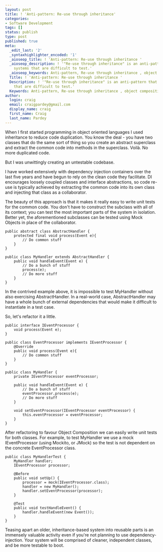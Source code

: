 ```yaml
---
layout: post
title: ! 'Anti-pattern: Re-use through inheritance'
categories:
- Software Development
tags: []
status: publish
type: post
published: true
meta:
  _edit_last: '2'
  _syntaxhighlighter_encoded: '1'
  _aioseop_title: ! 'Anti-pattern: Re-use through inheritance '
  _aioseop_description: ! '"Re-use through inheritance" is an anti-pattern that produces
    systems that are difficult to test.'
  _aioseop_keywords: Anti-pattern, Re-use through inheritance , object composition
  Title: ! 'Anti-pattern: Re-use through inheritance '
  Description: ! '"Re-use through inheritance" is an anti-pattern that produces systems
    that are difficult to test.'
  Keywords: Anti-pattern, Re-use through inheritance , object composition
author:
  login: craig
  email: craigpardey@gmail.com
  display_name: craig
  first_name: Craig
  last_name: Pardey
---
```


When I first started programming in object oriented languages I used
inheritance to reduce code duplication. You know the deal - you have two
classes that do the same sort of thing so you create an abstract superclass
and extract the common code into methods in the superclass. Voilà. No more
duplicated code.

But I was unwittingly creating an untestable codebase.

I have worked extensively with dependency injection containers over the last
five years and have begun to rely on the clean code they facilitate. DI
encourages loosely coupled classes and interface abstractions, so code re-use
is typically achieved by extracting the common code into its own class and
injecting that class as a collaborator.

The beauty of this approach is that it makes it really easy to write unit
tests for the common code. You don't have to construct the subclass with all
of its context; you can test the most important parts of the system in
isolation. Better yet, the aforementioned subclasses can be tested using Mock
Objects in place of the collaborator.

	public abstract class AbstractHandler {  
		protected final void process(Event e){  
			// Do common stuff  
		}  
	}

	public class MyHandler extends AbstractHandler {  
		public void handleEvent(Event e) {  
			// Do a bunch of stuff  
			process(e);  
			// Do more stuff  
		}  
	}  

In the contrived example above, it is impossible to test MyHandler without
also exercising AbstractHandler. In a real-world case, AbstractHandler may
have a whole bunch of external dependencies that would make it difficult to
instantiate in a test case.

So, let's refactor it a little.

	public interface IEventProcessor {  
		void process(Event e);  
	}

	public class EventProcessor implements IEventProcessor {  
		@Override  
		public void process(Event e){  
			// Do common stuff  
		}  
	}

	public class MyHandler {  
		private IEventProcessor eventProcessor;

		public void handleEvent(Event e) {  
			// Do a bunch of stuff  
			eventProcessor.process(e);  
			// Do more stuff  
		}

		void setEventProcessor(IEventProcessor eventProcessor) {  
			this.eventProcessor = eventProcessor;  
		}  
	}  

After refactoring to favour Object Composition we can easily write unit tests
for both classes. For example, to test MyHandler we use a mock IEventProcessor
(using Mockito, or JMock) so the test is not dependent on the concrete
EventProcessor class.

	public class MyHandlerTest {  
		MyHandler handler;  
		IEventProcessor processor;

		@Before  
		public void setUp() {  
			processor = mock(IEventProcessor.class);  
			handler = new MyHandler();  
			handler.setEventProcessor(processor);  
		}

		@Test  
		public void testHandleEvent() {  
			handler.handleEvent(new Event());  
		}  
	}  

Teasing apart an older, inheritance-based system into reusable parts is an
immensely valuable activity even if you're not planning to use dependency-
injection. Your system will be comprised of cleaner, independent classes, and
be more testable to boot.

	